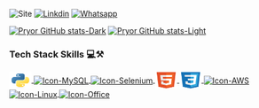 

![Site](https://img.shields.io/badge/website-000000?style=for-the-badge&logo=About.me&logoColor=white)
[![Linkdin](https://img.shields.io/badge/LinkedIn-0077B5?style=for-the-badge&logo=linkedin&logoColor=white)](https://www.linkedin.com/in/tiago-epifanio-63346616a/)
[![Whatsapp](https://img.shields.io/badge/WhatsApp-25D366?style=for-the-badge&logo=whatsapp&logoColor=white)](https://api.whatsapp.com/send?phone=5511943588530&text=)

[![Pryor GitHub stats-Dark](https://github-readme-stats.vercel.app/api?username=tiagoepifanios&show_icons=true&theme=dark#gh-dark-mode-only)](https://github.com/anuraghazra/github-readme-stats#gh-dark-mode-only)
[![Pryor GitHub stats-Light](https://github-readme-stats.vercel.app/api?username=tiagoepifanios&show_icons=true&theme=default#gh-light-mode-only)](https://github.com/anuraghazra/github-readme-stats#gh-light-mode-only)


### Tech Stack Skills 💻⚒️

<!-- Icon Python --> 
  <a href="https://www.python.org/"> 
    <img align="center" alt="Icon-Python" width="40" height="30" src="https://raw.githubusercontent.com/devicons/devicon/master/icons/python/python-original.svg"> 
  </a>
    <!-- Icon MySQL -->
  <a href="https://www.mysql.com/">
    <img align="center" alt="Icon-MySQL" height="35" src="https://cdn.jsdelivr.net/gh/devicons/devicon/icons/mysql/mysql-original.svg">
  </a>
    <!-- Icon Selenium --> 
  <a href="https://www.selenium.dev/">
    <img align="center" alt="Icon-Selenium" width="42" height="30" src="https://cdn.jsdelivr.net/gh/devicons/devicon/icons/selenium/selenium-original.svg">
  </a>
  <!-- Icon HTML5 -->
  <a href="https://developer.mozilla.org/en-US/docs/Web/HTML">
    <img align="center" alt="Icon-HTML5" height="30" width="40" src="https://raw.githubusercontent.com/devicons/devicon/master/icons/html5/html5-original.svg">
  </a>
  <!-- Icon CSS3 -->
  <a href="https://developer.mozilla.org/en-US/docs/Web/CSS">
    <img align="center" alt="Icon-CSS3" width="40" height="30" src="https://raw.githubusercontent.com/devicons/devicon/master/icons/css3/css3-original.svg">
  </a> 
  <!-- Icon AWS -->
  <a href="https://aws.amazon.com/">
    <img align="center" alt="Icon-AWS" height="38" src="https://cdn.jsdelivr.net/gh/devicons/devicon/icons/amazonwebservices/amazonwebservices-original.svg">
  </a>
    <!-- Icon Linux -->
  <a href="https://github.com/torvalds/linux"> 
    <img align="center" alt="Icon-Linux" height="35" src="https://user-images.githubusercontent.com/44311634/208247560-a8f73172-e8c5-418c-a0da-f8df63e49db4.png">
  </a>
</div>
    <a href="https://www.office.com/"> 
    <img align="center" alt="Icon-Office" height="35" src="[https://user-images.githubusercontent.com/44311634/208247560-a8f73172-e8c5-418c-a0da-f8df63e49db4.png](https://icons8.com.br/icon/37619/office-365)">
  </a>
</div>
